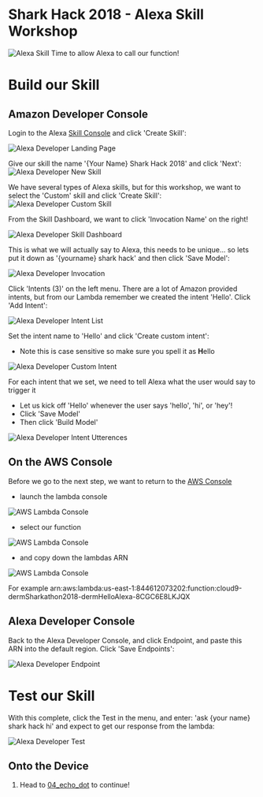 # Shark Hack 2018 - Alexa Skill Workshop
![Alexa Skill](../images/SharkHack%202018%20Alexa%20Workshop%20Banner%20-%20Alexa%20Skill.png)
Time to allow Alexa to call our function!

# Build our Skill
## Amazon Developer Console

Login to the Alexa [Skill Console](https://developer.amazon.com/alexa/console/ask) and click 'Create Skill':

![Alexa Developer Landing Page](../images/Alexa%20Console%20-%2001%20-%20Landing.png)

Give our skill the name '{Your Name} Shark Hack 2018' and click 'Next':
![Alexa Developer New Skill](../images/Alexa%20Console%20-%2002%20-%20New%20Skill.png)

We have several types of Alexa skills, but for this workshop, we want to select the 'Custom' skill and click 'Create Skill':
![Alexa Developer Custom Skill](../images/Alexa%20Console%20-%2003%20-%20Custom%20Skill.png)

From the Skill Dashboard, we want to click 'Invocation Name' on the right!

![Alexa Developer Skill Dashboard](../images/Alexa%20Console%20-%2004%20-%20Skill%20Dashboard.png)

This is what we will actually say to Alexa, this needs to be unique... 
so lets put it down as '{yourname} shark hack' and then click 'Save Model':

![Alexa Developer Invocation](../images/Alexa%20Console%20-%2005%20-%20Invocation.png)

Click 'Intents (3)' on the left menu. There are a lot of Amazon provided intents, but from our Lambda remember we created the intent 'Hello'. Click 'Add Intent':

![Alexa Developer Intent List](../images/Alexa%20Console%20-%2006%20-%20Intent%20List.png)

Set the intent name to 'Hello' and click 'Create custom intent':
* Note this is case sensitive so make sure you spell it as **H**ello

![Alexa Developer Custom Intent](../images/Alexa%20Console%20-%2007%20-%20Custom%20Intent.png)

For each intent that we set, we need to tell Alexa what the user would say to trigger it
* Let us kick off 'Hello' whenever the user says 'hello', 'hi', or 'hey'! 
* Click 'Save Model'  
* Then click 'Build Model'

![Alexa Developer Intent Utterences](../images/Alexa%20Console%20-%2008%20-%20Intent%20Utterances.png)

## On the AWS Console
Before we go to the next step, we want to return to the [AWS Console](https://console.aws.amazon.com/lambda/home?region=us-east-1#/functions) 

* launch the lambda console

![AWS Lambda Console](../images/Cloud9_LambdaConsole.png)

* select our function

![AWS Lambda Console](../images/Cloud9_Function.png)

* and copy down the lambdas ARN

![AWS Lambda Console](../images/Cloud9_LambdaArn.png)

For example arn:aws:lambda:us-east-1:844612073202:function:cloud9-dermSharkathon2018-dermHelloAlexa-8CGC6E8LKJQX

## Alexa Developer Console

Back to the Alexa Developer Console, and click Endpoint, and paste this ARN into the default region. Click 'Save Endpoints':

![Alexa Developer Endpoint](../images/Alexa%20Console%20-%2010%20-%20Endpoint.png)

# Test our Skill
With this complete, click the Test in the menu, and enter: 'ask {your name} shark hack hi' and expect to get our response from the lambda:

![Alexa Developer Test](../images/Alexa%20Console%20-%2011%20-%20Test.png)

## Onto the Device
1. Head to [04_echo_dot](../04_echo_dot) to continue!
